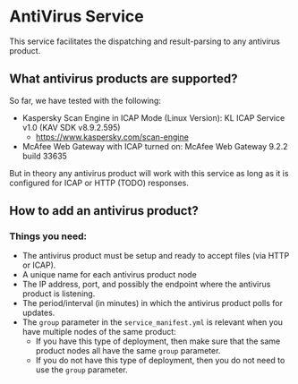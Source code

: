# AntiVirus Service
This service facilitates the dispatching and result-parsing to any antivirus product.

## What antivirus products are supported?
So far, we have tested with the following:
- Kaspersky Scan Engine in ICAP Mode (Linux Version): KL ICAP Service v1.0 (KAV SDK v8.9.2.595)
  - https://www.kaspersky.com/scan-engine
- McAfee Web Gateway with ICAP turned on: McAfee Web Gateway 9.2.2 build 33635

But in theory any antivirus product will work with this service as long as it is configured for ICAP or HTTP (TODO) responses.

## How to add an antivirus product?
### Things you need:
- The antivirus product must be setup and ready to accept files (via HTTP or ICAP).
- A unique name for each antivirus product node
- The IP address, port, and possibly the endpoint where the antivirus product is listening.
- The period/interval (in minutes) in which the antivirus product polls for updates.
- The `group` parameter in the `service_manifest.yml` is relevant when you have multiple nodes of the same product: 
  - If you have this type of deployment, then make sure that the same product nodes all have the same `group` parameter.
  - If you do not have this type of deployment, then you do not need to use the `group` parameter.